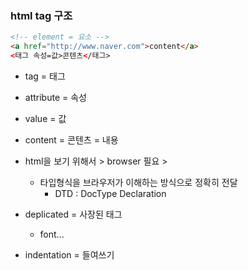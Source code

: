 ### html tag 구조

```html
<!-- element = 요소 -->
<a href="http://www.naver.com">content</a>
<태그 속성=값>콘텐츠</태그>
```

- tag = 태그
- attribute = 속성
- value = 값
- content = 콘텐츠 = 내용

- html을 보기 위해서 > browser 필요 >

  - 타입형식을 브라우저가 이해하는 방식으로 정확히 전달
    - DTD : DocType Declaration

- deplicated = 사장된 태그
  - font...
- indentation = 들여쓰기

